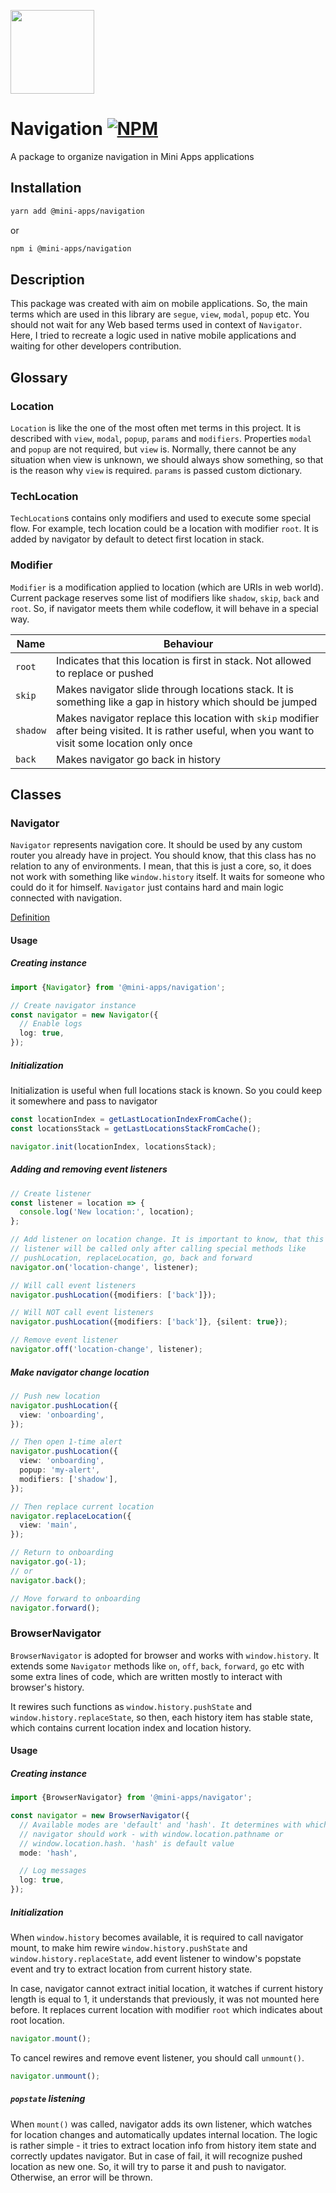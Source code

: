 [npm-badge]: https://img.shields.io/npm/v/@mini-apps/navigation.svg
[npm-link]: https://npmjs.com/package/@mini-apps/navigation

[<img width="134" src="https://vk.com/images/apps/mini_apps/vk_mini_apps_logo.svg">](https://vk.com/services)

# Navigation [![NPM][npm-badge]][npm-link]

A package to organize navigation in Mini Apps applications

## Installation
```bash
yarn add @mini-apps/navigation
```
or
```bash
npm i @mini-apps/navigation
``` 

## Description

This package was created with aim on mobile applications. So, the main terms
which are used in this library are `segue`, `view`, `modal`, `popup` etc. You
should not wait for any Web based terms used in context of `Navigator`. Here,
I tried to recreate a logic used in native mobile applications and waiting
for other developers contribution.

## Glossary
### Location
`Location` is like the one of the most often met terms in this project. It
is described with `view`, `modal`, `popup`, `params` and `modifiers`. 
Properties `modal` and `popup` are not required, but `view` is. Normally,
there cannot be any situation when view is unknown, we should always show
something, so that is the reason why `view` is required. `params` is passed 
custom dictionary.

### TechLocation

`TechLocation`s contains only modifiers and used to execute some special
flow. For example, tech location could be a location with modifier `root`. It
is added by navigator by default to detect first location in stack.

### Modifier
`Modifier` is a modification applied to location (which are URIs in web world). 
Current package reserves some list of modifiers like `shadow`, `skip`,
`back` and `root`. So, if navigator meets them while codeflow, it will behave 
in a special way.

| Name | Behaviour |
| --- | --- |
| `root` | Indicates that this location is first in stack. Not allowed to replace or pushed |
| `skip` | Makes navigator slide through locations stack. It is something like a gap in history which should be jumped |
| `shadow` | Makes navigator replace this location with `skip` modifier after being visited. It is rather useful, when you want to visit some location only once |
| `back` | Makes navigator go back in history |

## Classes

### Navigator
`Navigator` represents navigation core. It should be used by any custom
router you already have in project. You should know, that this class has no
relation to any of environments. I mean, that this is just a core, so, it 
does not work with something like `window.history` itself. It waits for someone
who could do it for himself. `Navigator` just contains hard and main logic
connected with navigation.

[Definition](https://github.com/wolframdeus/mini-apps-navigation/blob/master/src/Navigator/types.ts#L22)

#### Usage
##### Creating instance

```typescript
import {Navigator} from '@mini-apps/navigation';

// Create navigator instance
const navigator = new Navigator({
  // Enable logs
  log: true,
});
```

##### Initialization
Initialization is useful when full locations stack is known. So you could
keep it somewhere and pass to navigator

```typescript
const locationIndex = getLastLocationIndexFromCache();
const locationsStack = getLastLocationsStackFromCache();

navigator.init(locationIndex, locationsStack);
```

##### Adding and removing event listeners
```typescript
// Create listener
const listener = location => {
  console.log('New location:', location);
};

// Add listener on location change. It is important to know, that this event
// listener will be called only after calling special methods like
// pushLocation, replaceLocation, go, back and forward
navigator.on('location-change', listener);

// Will call event listeners
navigator.pushLocation({modifiers: ['back']});

// Will NOT call event listeners
navigator.pushLocation({modifiers: ['back']}, {silent: true});

// Remove event listener
navigator.off('location-change', listener);
```

##### Make navigator change location
```typescript
// Push new location
navigator.pushLocation({
  view: 'onboarding',
});

// Then open 1-time alert
navigator.pushLocation({
  view: 'onboarding',
  popup: 'my-alert',
  modifiers: ['shadow'],
});

// Then replace current location
navigator.replaceLocation({
  view: 'main',
});

// Return to onboarding
navigator.go(-1);
// or
navigator.back();

// Move forward to onboarding
navigator.forward();
```

### BrowserNavigator

`BrowserNavigator` is adopted for browser and works with `window.history`. It
extends some `Navigator` methods like `on`, `off`, `back`, `forward`, `go`
etc with some extra lines of code, which are written mostly to interact with
browser's history.

It rewires such functions as `window.history.pushState` and 
`window.history.replaceState`, so then, each history item has stable state,
which contains current location index and location history.

#### Usage
##### Creating instance
```typescript
import {BrowserNavigator} from '@mini-apps/navigator';

const navigator = new BrowserNavigator({
  // Available modes are 'default' and 'hash'. It determines with which part
  // navigator should work - with window.location.pathname or 
  // window.location.hash. 'hash' is default value
  mode: 'hash',

  // Log messages
  log: true,
});
```

##### Initialization
When `window.history` becomes available, it is required to call navigator
mount, to make him rewire `window.history.pushState` and 
`window.history.replaceState`, add event listener to window's popstate event
and try to extract location from current history state.

In case, navigator cannot extract initial location, it watches if current
history length is equal to 1, it understands that previously, it
was not mounted here before. It replaces current location with
modifier `root` which indicates about root location.

```typescript
navigator.mount();
```

To cancel rewires and remove event listener, you should call `unmount()`.

```typescript
navigator.unmount();
```

##### `popstate` listening
When `mount()` was called, navigator adds its own listener, which watches
for location changes and automatically updates internal location. The logic
is rather simple - it tries to extract location info from history item
state and correctly updates navigator. But in case of fail, it will recognize 
pushed location as new one. So, it will try to parse it and push to navigator. 
Otherwise, an error will be thrown.
